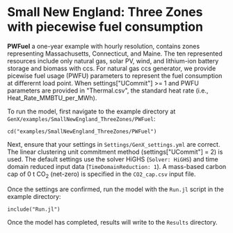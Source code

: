 # Small New England: Three Zones with piecewise fuel consumption

**PWFuel** a one-year example with hourly resolution, contains zones representing Massachusetts, Connecticut, and Maine. The ten represented resources include only natural gas, solar PV, wind, and lithium-ion battery storage and biomass with ccs. For natural gas ccs generator, we provide picewise fuel usage (PWFU) parameters to represent the fuel consumption at differernt load point. When settings["UCommit"] >= 1 and PWFU parameters are provided in "Thermal.csv", the standard heat rate (i.e., Heat_Rate_MMBTU_per_MWh). 

To run the model, first navigate to the example directory at `GenX/examples/SmallNewEngland_ThreeZones/PWFuel`:

`cd("examples/SmallNewEngland_ThreeZones/PWFuel")`
   
Next, ensure that your settings in `Settings/GenX_settings.yml` are correct. The linear clustering unit commitment method (settings["UCommit"] = 2) is used. The default settings use the solver HiGHS (`Solver: HiGHS`) and time domain reduced input data (`TimeDomainReduction: 1`). A mass-based carbon cap of 0 t CO<sub>2</sub> (net-zero) is specified in the `CO2_cap.csv` input file. 

Once the settings are confirmed, run the model with the `Run.jl` script in the example directory:

`include("Run.jl")`

Once the model has completed, results will write to the `Results` directory.